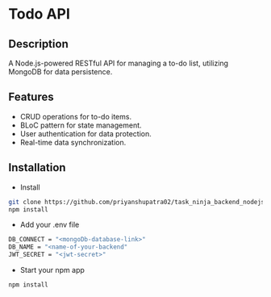 # Todo API

## Description
A Node.js-powered RESTful API for managing a to-do list, utilizing MongoDB for data persistence.

## Features
- CRUD operations for to-do items.
- BLoC pattern for state management.
- User authentication for data protection.
- Real-time data synchronization.

## Installation
- Install
```bash
git clone https://github.com/priyanshupatra02/task_ninja_backend_nodejs
npm install
```
- Add your .env file
```bash
DB_CONNECT = "<mongoDb-database-link>"
DB_NAME = "<name-of-your-backend"
JWT_SECRET = "<jwt-secret>"
```
- Start your npm app
```bash
npm install
```
